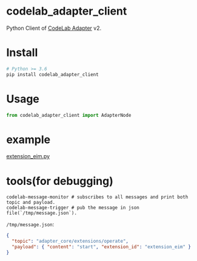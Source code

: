 # codelab_adapter_client
Python Client of [CodeLab Adapter](https://adapter.codelab.club/) v2.

# Install
```bash
# Python >= 3.6
pip install codelab_adapter_client 
```

# Usage
```python
from codelab_adapter_client import AdapterNode
```

# example
[extension_eim.py](https://github.com/wwj718/codelab_adapter_client/blob/master/examples/extension_eim.py)

# tools(for debugging)
```
codelab-message-monitor # subscribes to all messages and print both topic and payload.
codelab-message-trigger # pub the message in json file(`/tmp/message.json`).
```

`/tmp/message.json`:

```json
{
  "topic": "adapter_core/extensions/operate",
  "payload": { "content": "start", "extension_id": "extension_eim" }
}
```
